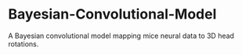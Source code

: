 # Bayesian-Convolutional-Model
A Bayesian convolutional model mapping mice neural data to 3D head rotations.
